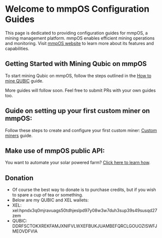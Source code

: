 # Welcome to mmpOS Configuration Guides

This page is dedicated to providing configuration guides for mmpOS, a mining management platform. mmpOS enables efficient mining operations and monitoring. Visit [mmpOS website](https://app.mmpos.eu/) to learn more about its features and capabilities.

## Getting Started with Mining Qubic on mmpOS

To start mining Qubic on mmpOS, follow the steps outlined in the [How to mine QUBIC](/MINE_QUBIC.MD) guide.

More guides will follow soon. Feel free to submit PRs with your own guides too.  

## Guide on setting up your first custom miner on mmpOS:

Follow these steps to create and configure your first custom miner: [Custom miners](/CUSTOM_MINER.MD) guide.  

## Make use of mmpOS public API:

You want to automate your solar powered farm? [Click here to learn how](/USE_MMPOS_API.MD).  

## Donation 
-  Of course the best way to donate is to purchase credits, but if you wish to spare a cup of tea or something.
-  Below are my QUBIC and XEL wallets:
-  XEL: xel:hpndx3q0mjravuags50tdhjeslpd97y08w3w7duh3sup39s49susqd27zem  
-  QUBIC: DDRFSCTOKXREKFAMJXNIFVLWXEFBUKJUAMBEFQRCLGOUOZISWFJMEOVDFVIA
